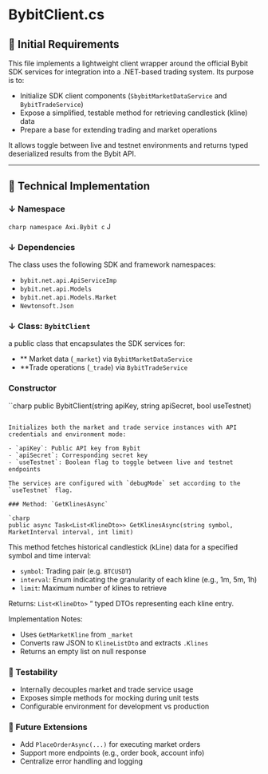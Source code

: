 # BybitClient.cs

## 🐻 Initial Requirements

This file implements a lightweight client wrapper around the official Bybit SDK services for integration into a .NET-based trading system. Its purpose is to:

- Initialize SDK client components (`SbybitMarketDataService` and `BybitTradeService`)
- Expose a simplified, testable method for retrieving candlestick (kline) data
- Prepare a base for extending trading and market operations

It allows toggle between live and testnet environments and returns typed deserialized results from the Bybit API.

---

## 🔢 Technical Implementation

### ↓ Namespace

`charp
namespace Axi.Bybit
c`
J
### ↓ Dependencies

The class uses the following SDK and framework namespaces:

- `bybit.net.api.ApiServiceImp`
- `bybit.net.api.Models`
- `bybit.net.api.Models.Market`
- `Newtonsoft.Json`

### ↓ Class: `BybitClient`

a  public class that encapsulates the SDK services for:

- ** Market data (`_market`) via `BybitMarketDataService`
- **Trade operations (`_trade`) via `BybitTradeService`

### Constructor

``charp
public BybitClient(string apiKey, string apiSecret, bool useTestnet)
```

Initializes both the market and trade service instances with API credentials and environment mode:

- `apiKey`: Public API key from Bybit
- `apiSecret`: Corresponding secret key
- `useTestnet`: Boolean flag to toggle between live and testnet endpoints

The services are configured with `debugMode` set according to the `useTestnet` flag.

### Method: `GetKlinesAsync`

`charp
public async Task<List<KlineDto>> GetKlinesAsync(string symbol, MarketInterval interval, int limit)
```

This method fetches historical candlestick (kLine) data for a specified symbol and time interval:

- `symbol`: Trading pair (e.g. `BTCUSDT`)
- `interval`: Enum indicating the granularity of each kline (e.g., 1m, 5m, 1h)
- `limit`: Maximum number of klines to retrieve

Returns: `List<KlineDto>` “ typed DTOs representing each kline entry.

Implementation Notes:
- Uses `GetMarketKline` from `_market`
- Converts raw JSON to `KlineListDto` and extracts `.Klines`
- Returns an empty list on null response

### 💫 Testability

- Internally decouples market and trade service usage
- Exposes simple methods for mocking during unit tests
- Configurable environment for development vs production

### 📝 Future Extensions

- Add `PlaceOrderAsync(...)` for executing market orders
- Support more endpoints (e.g., order book, account info)
- Centralize error handling and logging